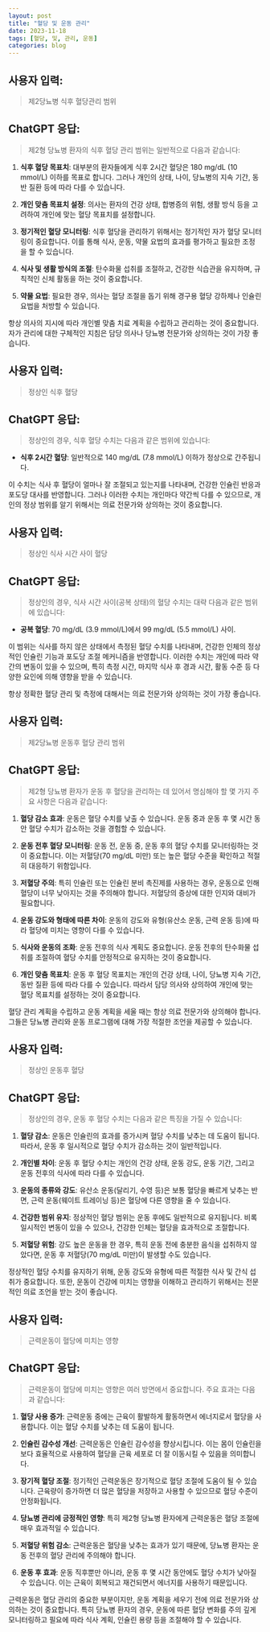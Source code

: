 ```yaml
---
layout: post
title: "혈당 및 운동 관리"
date: 2023-11-18
tags: [혈당, 및, 관리, 운동]
categories: blog
---
```


## 사용자 입력:
> 제2당뇨병 식후 혈당관리 범위

## ChatGPT 응답:
> 제2형 당뇨병 환자의 식후 혈당 관리 범위는 일반적으로 다음과 같습니다:

1. **식후 혈당 목표치**: 대부분의 환자들에게 식후 2시간 혈당은 180 mg/dL (10 mmol/L) 이하를 목표로 합니다. 그러나 개인의 상태, 나이, 당뇨병의 지속 기간, 동반 질환 등에 따라 다를 수 있습니다.

2. **개인 맞춤 목표치 설정**: 의사는 환자의 건강 상태, 합병증의 위험, 생활 방식 등을 고려하여 개인에 맞는 혈당 목표치를 설정합니다.

3. **정기적인 혈당 모니터링**: 식후 혈당을 관리하기 위해서는 정기적인 자가 혈당 모니터링이 중요합니다. 이를 통해 식사, 운동, 약물 요법의 효과를 평가하고 필요한 조정을 할 수 있습니다.

4. **식사 및 생활 방식의 조절**: 탄수화물 섭취를 조절하고, 건강한 식습관을 유지하며, 규칙적인 신체 활동을 하는 것이 중요합니다.

5. **약물 요법**: 필요한 경우, 의사는 혈당 조절을 돕기 위해 경구용 혈당 강하제나 인슐린 요법을 처방할 수 있습니다.

항상 의사의 지시에 따라 개인별 맞춤 치료 계획을 수립하고 관리하는 것이 중요합니다. 자가 관리에 대한 구체적인 지침은 담당 의사나 당뇨병 전문가와 상의하는 것이 가장 좋습니다.

## 사용자 입력:
> 정상인 식후 혈당

## ChatGPT 응답:
> 정상인의 경우, 식후 혈당 수치는 다음과 같은 범위에 있습니다:

- **식후 2시간 혈당**: 일반적으로 140 mg/dL (7.8 mmol/L) 이하가 정상으로 간주됩니다.

이 수치는 식사 후 혈당이 얼마나 잘 조절되고 있는지를 나타내며, 건강한 인슐린 반응과 포도당 대사를 반영합니다. 그러나 이러한 수치는 개인마다 약간씩 다를 수 있으므로, 개인의 정상 범위를 알기 위해서는 의료 전문가와 상의하는 것이 중요합니다.

## 사용자 입력:
> 정상인 식사 시간 사이 혈당

## ChatGPT 응답:
> 정상인의 경우, 식사 시간 사이(공복 상태)의 혈당 수치는 대략 다음과 같은 범위에 있습니다:

- **공복 혈당**: 70 mg/dL (3.9 mmol/L)에서 99 mg/dL (5.5 mmol/L) 사이.

이 범위는 식사를 하지 않은 상태에서 측정된 혈당 수치를 나타내며, 건강한 인체의 정상적인 인슐린 기능과 포도당 조절 메커니즘을 반영합니다. 이러한 수치는 개인에 따라 약간의 변동이 있을 수 있으며, 특히 측정 시간, 마지막 식사 후 경과 시간, 활동 수준 등 다양한 요인에 의해 영향을 받을 수 있습니다. 

항상 정확한 혈당 관리 및 측정에 대해서는 의료 전문가와 상의하는 것이 가장 좋습니다.

## 사용자 입력:
> 제2당뇨병 운동후 혈당 관리 범위

## ChatGPT 응답:
> 제2형 당뇨병 환자가 운동 후 혈당을 관리하는 데 있어서 명심해야 할 몇 가지 주요 사항은 다음과 같습니다:

1. **혈당 감소 효과**: 운동은 혈당 수치를 낮출 수 있습니다. 운동 중과 운동 후 몇 시간 동안 혈당 수치가 감소하는 것을 경험할 수 있습니다.

2. **운동 전후 혈당 모니터링**: 운동 전, 운동 중, 운동 후의 혈당 수치를 모니터링하는 것이 중요합니다. 이는 저혈당(70 mg/dL 미만) 또는 높은 혈당 수준을 확인하고 적절히 대응하기 위함입니다.

3. **저혈당 주의**: 특히 인슐린 또는 인슐린 분비 촉진제를 사용하는 경우, 운동으로 인해 혈당이 너무 낮아지는 것을 주의해야 합니다. 저혈당의 증상에 대한 인지와 대비가 필요합니다.

4. **운동 강도와 형태에 따른 차이**: 운동의 강도와 유형(유산소 운동, 근력 운동 등)에 따라 혈당에 미치는 영향이 다를 수 있습니다.

5. **식사와 운동의 조화**: 운동 전후의 식사 계획도 중요합니다. 운동 전후의 탄수화물 섭취를 조절하여 혈당 수치를 안정적으로 유지하는 것이 중요합니다.

6. **개인 맞춤 목표치**: 운동 후 혈당 목표치는 개인의 건강 상태, 나이, 당뇨병 지속 기간, 동반 질환 등에 따라 다를 수 있습니다. 따라서 담당 의사와 상의하여 개인에 맞는 혈당 목표치를 설정하는 것이 중요합니다.

혈당 관리 계획을 수립하고 운동 계획을 세울 때는 항상 의료 전문가와 상의해야 합니다. 그들은 당뇨병 관리와 운동 프로그램에 대해 가장 적절한 조언을 제공할 수 있습니다.

## 사용자 입력:
> 정상인 운동후 혈당

## ChatGPT 응답:
> 정상인의 경우, 운동 후 혈당 수치는 다음과 같은 특징을 가질 수 있습니다:

1. **혈당 감소**: 운동은 인슐린의 효과를 증가시켜 혈당 수치를 낮추는 데 도움이 됩니다. 따라서, 운동 후 일시적으로 혈당 수치가 감소하는 것이 일반적입니다.

2. **개인별 차이**: 운동 후 혈당 수치는 개인의 건강 상태, 운동 강도, 운동 기간, 그리고 운동 전후의 식사에 따라 다를 수 있습니다.

3. **운동의 종류와 강도**: 유산소 운동(달리기, 수영 등)은 보통 혈당을 빠르게 낮추는 반면, 근력 운동(웨이트 트레이닝 등)은 혈당에 다른 영향을 줄 수 있습니다.

4. **건강한 범위 유지**: 정상적인 혈당 범위는 운동 후에도 일반적으로 유지됩니다. 비록 일시적인 변동이 있을 수 있으나, 건강한 인체는 혈당을 효과적으로 조절합니다.

5. **저혈당 위험**: 강도 높은 운동을 한 경우, 특히 운동 전에 충분한 음식을 섭취하지 않았다면, 운동 후 저혈당(70 mg/dL 미만)이 발생할 수도 있습니다.

정상적인 혈당 수치를 유지하기 위해, 운동 강도와 유형에 따른 적절한 식사 및 간식 섭취가 중요합니다. 또한, 운동이 건강에 미치는 영향을 이해하고 관리하기 위해서는 전문적인 의료 조언을 받는 것이 좋습니다.

## 사용자 입력:
> 근력운동이 혈당에 미치는 영향

## ChatGPT 응답:
> 근력운동이 혈당에 미치는 영향은 여러 방면에서 중요합니다. 주요 효과는 다음과 같습니다:

1. **혈당 사용 증가**: 근력운동 중에는 근육이 활발하게 활동하면서 에너지로서 혈당을 사용합니다. 이는 혈당 수치를 낮추는 데 도움이 됩니다.

2. **인슐린 감수성 개선**: 근력운동은 인슐린 감수성을 향상시킵니다. 이는 몸이 인슐린을 보다 효율적으로 사용하여 혈당을 근육 세포로 더 잘 이동시킬 수 있음을 의미합니다.

3. **장기적 혈당 조절**: 정기적인 근력운동은 장기적으로 혈당 조절에 도움이 될 수 있습니다. 근육량이 증가하면 더 많은 혈당을 저장하고 사용할 수 있으므로 혈당 수준이 안정화됩니다.

4. **당뇨병 관리에 긍정적인 영향**: 특히 제2형 당뇨병 환자에게 근력운동은 혈당 조절에 매우 효과적일 수 있습니다. 

5. **저혈당 위험 감소**: 근력운동은 혈당을 낮추는 효과가 있기 때문에, 당뇨병 환자는 운동 전후의 혈당 관리에 주의해야 합니다. 

6. **운동 후 효과**: 운동 직후뿐만 아니라, 운동 후 몇 시간 동안에도 혈당 수치가 낮아질 수 있습니다. 이는 근육이 회복되고 재건되면서 에너지를 사용하기 때문입니다.

근력운동은 혈당 관리의 중요한 부분이지만, 운동 계획을 세우기 전에 의료 전문가와 상의하는 것이 중요합니다. 특히 당뇨병 환자의 경우, 운동에 따른 혈당 변화를 주의 깊게 모니터링하고 필요에 따라 식사 계획, 인슐린 용량 등을 조절해야 할 수 있습니다.

